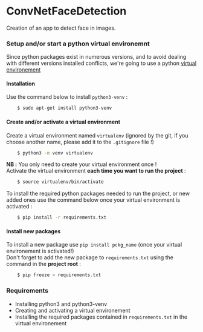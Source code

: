 # ConvNetFaceDetection
Creation of an app to detect face in images.  

### Setup and/or start a python virtual environemnt
Since python packages exist in numerous versions, and to avoid dealing with different versions installed conflicts, we're going to use a python
[virtual environement](https://docs.python.org/3/tutorial/venv.html)  
#### Installation
Use the command below to install `python3-venv` :  
```bash
    $ sudo apt-get install python3-venv
```  
#### Create and/or activate a virtual environment
Create a virtual environment named `virtualenv` (ignored by the git, if you choose another name, please add it to the `.gitignore` file !)   
```bash
    $ python3 -m venv virtualenv
```  
**NB :** You only need to create your virtual environment once !  
Activate the virtual environment **each time you want to run the project** :
```bash
    $ source virtualenv/bin/activate
```  
To install the required python packages needed to run the project, or new added ones use the command below once your virtual environment is activated :  
```bash
    $ pip install -r requirements.txt
```  
#### Install new packages
To install a new package use `pip install pckg_name` (once your virtual environement is activated!)  
Don't forget to add the new package to `requirements.txt` using the command in the **project root** :    
```bash
    $ pip freeze > requirements.txt
```  
### Requirements
* Installing python3 and python3-venv
* Creating and activating a virtual environement
* Installing the required packages contained in `requirements.txt` in the virtual environement 


